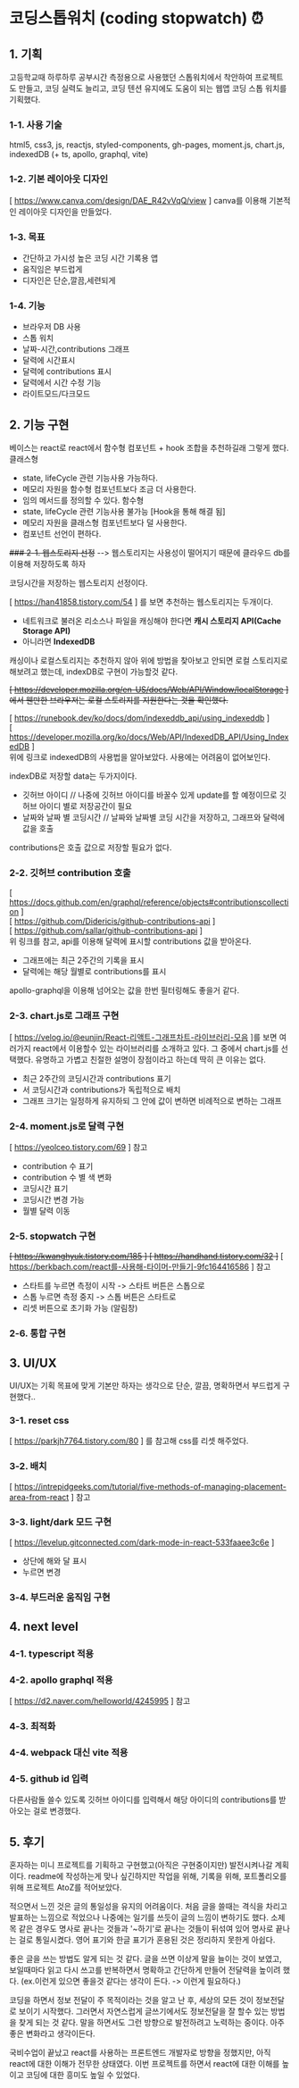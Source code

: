 # 코딩스톱워치 (coding stopwatch) ⏰

## 1. 기획
고등학교때 하루하루 공부시간 측정용으로 사용했던 스톱워치에서 착안하여 프로젝트도 만들고, 코딩 실력도 늘리고, 코딩 텐션 유지에도 도움이 되는 웹앱 코딩 스톱 워치를 기획했다.

### 1-1. 사용 기술
html5, css3, js, reactjs, styled-components, gh-pages, moment.js, chart.js, indexedDB
(+ ts, apollo, graphql, vite)

### 1-2. 기본 레이아웃 디자인
[ https://www.canva.com/design/DAE_R42vVqQ/view ] canva를 이용해 기본적인 레이아웃 디자인을 만들었다.

### 1-3. 목표
- 간단하고 가시성 높은 코딩 시간 기록용 앱
- 움직임은 부드럽게
- 디자인은 단순,깔끔,세련되게

### 1-4. 기능
- 브라우저 DB 사용
- 스톱 워치
- 날짜-시간,contributions 그래프
- 달력에 시간표시
- 달력에 contributions 표시
- 달력에서 시간 수정 기능
- 라이트모드/다크모드

## 2. 기능 구현
베이스는 react로 react에서 함수형 컴포넌트 + hook 조합을 추천하길래 그렇게 했다.
클래스형 
- state, lifeCycle 관련 기능사용 가능하다.
- 메모리 자원을 함수형 컴포넌트보다 조금 더 사용한다.
- 임의 메서드를 정의할 수 있다.
함수형
- state, lifeCycle 관련 기능사용 불가능 [Hook을 통해 해결 됨]
- 메모리 자원을 클래스형 컴포넌트보다 덜 사용한다.
- 컴포넌트 선언이 편하다.

~~### 2-1. 웹스토리지 선정~~ --> 웹스토리지는 사용성이 떨어지기 때문에 클라우드 db를 이용해 저장하도록 하자

코딩시간을 저장하는 웹스토리지 선정이다.

[ https://han41858.tistory.com/54 ] 를 보면 추천하는 웹스토리지는 두개이다.

- 네트워크로 불러온 리소스나 파일을 캐싱해야 한다면 **캐시 스토리지 API(Cache Storage API)**
- 아니라면 **IndexedDB**

캐싱이나 로컬스토리지는 추천하지 않아 위에 방법을 찾아보고 안되면 로컬 스토리지로 해보려고 했는데, indexDB로 구현이 가능할것 같다.

~~[ https://developer.mozilla.org/en-US/docs/Web/API/Window/localStorage ] 에서 웬만한 브라우저는 로컬 스토리지를 지원한다는 것을 확인했다.~~

[ https://runebook.dev/ko/docs/dom/indexeddb_api/using_indexeddb ] <br>
[ https://developer.mozilla.org/ko/docs/Web/API/IndexedDB_API/Using_IndexedDB ] <br>
위에 링크로 indexedDB의 사용법을 알아보았다. 사용에는 어려움이 없어보인다.

indexDB로 저장할 data는 두가지이다.
- 깃허브 아이디 // 나중에 깃허브 아이디를 바꿀수 있게 update를 할 예정이므로 깃허브 아이디 별로 저장공간이 필요
- 날짜와 날짜 별 코딩시간 // 날짜와 날짜별 코딩 시간을 저장하고, 그래프와 달력에 값을 호출

contributions은 호출 값으로 저장할 필요가 없다.

### 2-2. 깃허브 contribution 호출
[ https://docs.github.com/en/graphql/reference/objects#contributionscollection ] <br>
[ https://github.com/Didericis/github-contributions-api ] <br>
[ https://github.com/sallar/github-contributions-api ] <br>
위 링크를 참고, api를 이용해 달력에 표시할 contributions 값을 받아온다.

- 그래프에는 최근 2주간의 기록을 표시
- 달력에는 해당 월별로 contributions를 표시

apollo-graphql을 이용해 넘어오는 값을 한번 필터링해도 좋을거 같다.

### 2-3. chart.js로 그래프 구현
[ https://velog.io/@eunjin/React-리액트-그래프차트-라이브러리-모음 ]를 보면 여러가지 react에서 이용할수 있는 라이브러리를 소개하고 있다. 그 중에서 chart.js를 선택했다. 유명하고 가볍고 친절한 설명이 장점이라고 하는데 딱히 큰 이유는 없다.

- 최근 2주간의 코딩시간과 contributions 표기
- 서 코딩시간과 contributions가 독립적으로 배치
- 그래프 크기는 일정하게 유지하되 그 안에 값이 변하면 비례적으로 변하는 그래프

### 2-4. moment.js로 달력 구현 
[ https://yeolceo.tistory.com/69 ] 참고

- contribution 수 표기
- contribution 수 별 색 변화 
- 코딩시간 표기
- 코딩시간 변경 가능
- 월별 달력 이동

### 2-5. stopwatch 구현
~~[ https://kwanghyuk.tistory.com/185 ] [ https://handhand.tistory.com/32 ]~~
[ https://berkbach.com/react를-사용해-타이머-만들기-9fc164416586 ] 참고

- 스타트를 누르면 측정이 시작 -> 스타트 버튼은 스톱으로 
- 스톱 누르면 측정 중지 -> 스톱 버튼은 스타트로 
- 리셋 버튼으로 초기화 가능 (알림창)

### 2-6. 통합 구현

## 3. UI/UX
UI/UX는 기획 목표에 맞게 기본만 하자는 생각으로 단순, 깔끔, 명확하면서 부드럽게 구현했다..

### 3-1. reset css
[ https://parkjh7764.tistory.com/80 ] 를 참고해 css를 리셋 해주었다.

### 3-2. 배치
[ https://intrepidgeeks.com/tutorial/five-methods-of-managing-placement-area-from-react ] 참고

### 3-3. light/dark 모드 구현
[ https://levelup.gitconnected.com/dark-mode-in-react-533faaee3c6e ]
- 상단에 해와 달 표시 
- 누르면 변경

### 3-4. 부드러운 움직임 구현

## 4. next level

### 4-1. typescript 적용

### 4-2. apollo graphql 적용
 [ https://d2.naver.com/helloworld/4245995 ] 참고

### 4-3. 최적화

### 4-4. webpack 대신 vite 적용

### 4-5. github id 입력
다른사람돌 쓸수 있도록 깃허브 아이디를 입력해서 해당 아이디의 contributions를 받아오는 걸로 변경했다.

## 5. 후기
혼자하는 미니 프로젝트를 기획하고 구현했고(아직은 구현중이지만) 발전시켜나갈 계획이다. readme에 작성하는게 맞나 싶긴하지만 작업을 위해, 기록을 위해, 포트폴리오를 위해 프로젝트 AtoZ를 적어보았다.

적으면서 느낀 것은 글의 통일성을 유지의 어려움이다. 처음 글을 쓸때는 격식을 차리고 발표하는 느낌으로 적었으나 나중에는 일기를 쓰듯이 글의 느낌이 변하기도 했다. 소제목 같은 경우도 명사로 끝나는 것들과 '~하기'로 끝나는 것들이 뒤섞여 있어 명사로 끝나는 걸로 통일시켰다. 영어 표기와 한글 표기가 혼용된 것은 정리하지 못한게 아쉽다.

좋은 글을 쓰는 방법도 알게 되는 것 같다. 글을 쓰면 이상게 말을 늘이는 것이 보였고, 보일때마다 읽고 다시 쓰고를 반복하면서 명확하고 간단하게 만들어 전달력을 높이려 했다.
(ex.이런게 있으면 좋을것 같다는 생각이 든다. -> 이런게 필요하다.)

코딩을 하면서 정보 전달이 주 목적이라는 것을 알고 난 후, 세상의 모든 것이 정보전달로 보이기 시작했다. 그러면서 자연스럽게 글쓰기에서도 정보전달을 잘 할수 있는 방법을 찾게 되는 것 같다. 말을 하면서도 그런 방향으로 발전하려고 노력하는 중이다. 아주 좋은 변화라고 생각이든다.

국비수업이 끝났고 react를 사용하는 프론트엔드 개발자로 방향을 정했지만, 아직 react에 대한 이해가 전무한 상태였다. 이번 프로젝트를 하면서 react에 대한 이해를 높이고 코딩에 대한 흥미도 높일 수 있었다.
